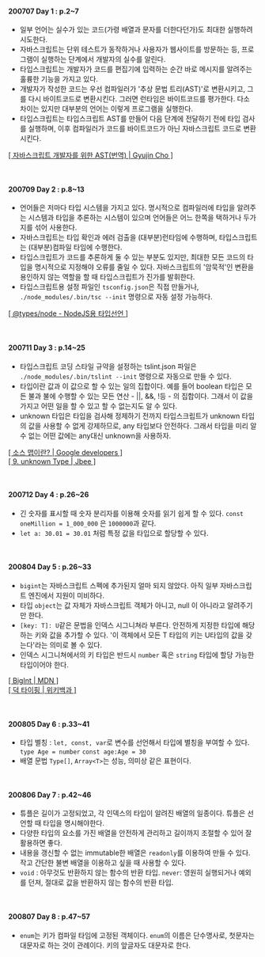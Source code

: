 #### 200707 Day 1 : p.2~7

- 일부 언어는 실수가 있는 코드(가령 배열과 문자를 더한다던가)도 최대한 실행하려 시도한다.
- 자바스크립트는 단위 테스트가 동작하거나 사용자가 웹사이트를 방문하는 등, 프로그램이 실행하는 단계에서 개발자의 실수를 알린다.
- 타입스크립트는 개발자가 코드를 편집기에 입력하는 순간 바로 메시지를 알려주는 훌륭한 기능을 가지고 있다.
- 개발자가 작성한 코드는 우선 컴파일러가 '추상 문법 트리(AST)'로 변환시키고, 그를 다시 바이트코드로 변환시킨다. 그러면 런타임은 바이트코드를 평가한다. 다소 차이는 있지만 대부분의 언어는 이렇게 프로그램을 실행한다.
- 타입스크립트는 타입스크립트 AST를 만들어 다음 단계에 전달하기 전에 타입 검사를 실행하며, 이후 컴파일러가 코드를 바이트코드가 아닌 자바스크립트 코드로 변환시킨다.

[[ 자바스크립트 개발자를 위한 AST(번역) | Gyujin Cho ]](https://gyujincho.github.io/2018-06-19/AST-for-JS-devlopers)

<br>

#### 200709 Day 2 : p.8~13

- 언어들은 저마다 타입 시스템을 가지고 있다. 명시적으로 컴파일러에 타입을 알려주는 시스템과 타입을 추론하는 시스템이 있으며 언어들은 어느 한쪽을 택하거나 두가지를 섞어 사용한다.
- 자바스크립트는 타입 확인과 에러 검출을 (대부분)런타임에 수행하며, 타입스크립트는 (대부분)컴파일 타임에 수행한다.
- 타입스크립트가 코드를 추론하게 둘 수 있는 부분도 있지만, 최대한 모든 코드의 타입을 명시적으로 지정해야 오류를 줄일 수 있다. 자바스크립트의 '암묵적'인 변환을 용인하지 않는 역할을 할 때 타입스크립트가 진가를 발휘한다.
- 타입스크립트용 설정 파일인 `tsconfig.json`은 직접 만들거나, `./node_modules/.bin/tsc --init` 명령으로 자동 설정 가능하다.

[[ @types/node - NodeJS용 타입선언 ]](https://github.com/DefinitelyTyped/DefinitelyTyped/blob/master/README.ko.md)

<br>

#### 200711 Day 3 : p.14~25

- 타입스크립트 코딩 스타일 규약을 설정하는 tslint.json 파일은 `./node_modules/.bin/tslint --init` 명령으로 자동으로 만들 수 있다.
- 타입이란 값과 이 값으로 할 수 있는 일의 집합이다. 예를 들어 boolean 타입은 모든 불과 불에 수행할 수 있는 모든 연산 - ||, &&, !등 - 의 집합이다. 그래서 이 값을 가지고 어떤 일을 할 수 있고 할 수 없는지도 알 수 있다.
- unknown 타입은 타입을 검사해 정제하기 전까지 타입스크립트가 unknown 타입의 값을 사용할 수 없게 강제하므로, any 타입보다 안전하다. 그래서 타입을 미리 알 수 없는 어떤 값에는 any대신 unknown을 사용하자.

[[ 소스 맵이란? | Google developers ]](https://developers.google.com/web/tools/setup/setup-preprocessors?hl=ko#%EC%86%8C%EC%8A%A4_%EB%A7%B5%EC%9D%B4%EB%9E%80)<br>
[[ 9. unknown Type | Jbee ]](https://jbee.io/typescript/TS-9-unknown/)

<br>

#### 200712 Day 4 : p.26~26

- 긴 숫자를 표시할 때 숫자 분리자를 이용해 숫자를 읽기 쉽게 할 수 있다. `const oneMillion = 1_000_000` 은 `1000000`과 같다.
- `let a: 30.01 = 30.01` 처럼 특정 값을 타입으로 할당할 수 있다.

<br>

#### 200804 Day 5 : p.26~33

- `bigint`는 자바스크립트 스펙에 추가된지 얼마 되지 않았다. 아직 일부 자바스크립트 엔진에서 지원이 미비하다.
- 타입 `object`는 값 자체가 자바스크립트 객체가 아니고, null 이 아니라고 알려주기만 한다.
- `[key: T]: U`같은 문법을 인덱스 시그니쳐라 부른다. 안전하게 지정한 타입에 해당하는 키와 값을 추가할 수 있다. '이 객체에서 모든 T 타입의 키는 U타입의 값을 갖는다'라는 의미로 볼 수 있다.
- 인덱스 시그니쳐에서의 키 타입은 반드시 `number` 혹은 `string` 타입에 할당 가능한 타입이어야 한다.

[[ BigInt | MDN ]](https://developer.mozilla.org/ko/docs/Web/JavaScript/Reference/Global_Objects/BigInt)<br>
[[ 덕 타이핑 | 위키백과 ]](https://ko.wikipedia.org/wiki/%EB%8D%95_%ED%83%80%EC%9D%B4%ED%95%91)

<br>

#### 200805 Day 6 : p.33~41

- 타입 별칭 : `let, const, var`로 변수를 선언해서 타입에 별칭을 부여할 수 있다. `type Age = number` `const age:Age = 30`
- 배열 문법 `Type[]`, `Array<T>`는 성능, 의미상 같은 표현이다.

<br>

#### 200806 Day 7 : p.42~46

- 튜플은 길이가 고정되었고, 각 인덱스의 타입이 알려진 배열의 일종이다. 튜플은 선언할 때 타입을 명시해야한다.
- 다양한 타입의 요소를 가진 배열을 안전하게 관리하고 길이까지 조절할 수 있어 잘 활용하면 좋다.
- 내용을 갱신할 수 없는 immutable한 배열은 `readonly`를 이용하여 만들 수 있다. 작고 간단한 불변 배열을 이용하고 싶을 때 사용할 수 있다.
- `void` : 아무것도 반환하지 않는 함수의 반환 타입. `never`: 영원히 실행되거나 예외를 던져, 절대로 값을 반환하지 않는 함수의 반환 타입.

<br>

#### 200807 Day 8 : p.47~57

- `enum`는 키가 컴파일 타임에 고정된 객체이다. `enum`의 이름은 단수명사로, 첫문자는 대문자로 하는 것이 관례이다. 키의 앞글자도 대문자로 한다.
